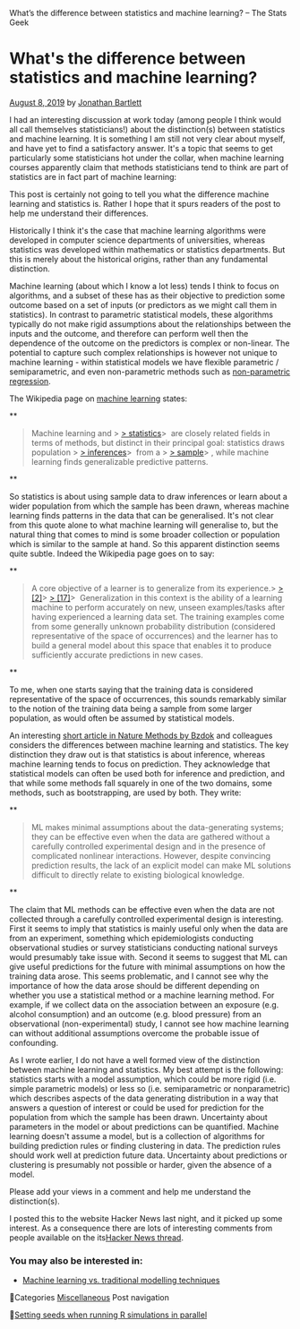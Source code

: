 What’s the difference between statistics and machine learning? – The Stats Geek

# What's the difference between statistics and machine learning?

[August 8, 2019](https://thestatsgeek.com/2019/08/08/whats-the-difference-between-statistics-and-machine-learning/)  by [Jonathan Bartlett](https://thestatsgeek.com/author/jwb133googlemail-com/)

I had an interesting discussion at work today (among people I think would all call themselves statisticians!) about the distinction(s) between statistics and machine learning. It is something I am still not very clear about myself, and have yet to find a satisfactory answer. It's a topic that seems to get particularly some statisticians hot under the collar, when machine learning courses apparently claim that methods statisticians tend to think are part of statistics are in fact part of machine learning:

This post is certainly not going to tell you what the difference machine learning and statistics is. Rather I hope that it spurs readers of the post to help me understand their differences.

Historically I think it's the case that machine learning algorithms were developed in computer science departments of universities, whereas statistics was developed within mathematics or statistics departments. But this is merely about the historical origins, rather than any fundamental distinction.

Machine learning (about which I know a lot less) tends I think to focus on algorithms, and a subset of these has as their objective to prediction some outcome based on a set of inputs (or predictors as we might call them in statistics). In contrast to parametric statistical models, these algorithms typically do not make rigid assumptions about the relationships between the inputs and the outcome, and therefore can perform well then the dependence of the outcome on the predictors is complex or non-linear. The potential to capture such complex relationships is however not unique to machine learning - within statistical models we have flexible parametric / semiparametric, and even non-parametric methods such as [non-parametric regression](https://en.wikipedia.org/wiki/Nonparametric_regression).

The Wikipedia page on [machine learning](https://en.wikipedia.org/wiki/Machine_learning#Relation_to_statistics) states:

**

> Machine learning and > [> statistics](https://en.wikipedia.org/wiki/Statistics)>  are closely related fields in terms of methods, but distinct in their principal goal: statistics draws population > [> inferences](https://en.wikipedia.org/wiki/Statistical_inference)>  from a > [> sample](https://en.wikipedia.org/wiki/Sample_(statistics))> , while machine learning finds generalizable predictive patterns.

**

So statistics is about using sample data to draw inferences or learn about a wider population from which the sample has been drawn, whereas machine learning finds patterns in the data that can be generalised. It's not clear from this quote alone to what machine learning will generalise to, but the natural thing that comes to mind is some broader collection or population which is similar to the sample at hand. So this apparent distinction seems quite subtle. Indeed the Wikipedia page goes on to say:

**

> A core objective of a learner is to generalize from its experience.> [> [2]](https://en.wikipedia.org/wiki/Machine_learning#cite_note-bishop2006-2)> [> [17]](https://en.wikipedia.org/wiki/Machine_learning#cite_note-17)>  Generalization in this context is the ability of a learning machine to perform accurately on new, unseen examples/tasks after having experienced a learning data set. The training examples come from some generally unknown probability distribution (considered representative of the space of occurrences) and the learner has to build a general model about this space that enables it to produce sufficiently accurate predictions in new cases.

**

To me, when one starts saying that the training data is considered representative of the space of occurrences, this sounds remarkably similar to the notion of the training data being a sample from some larger population, as would often be assumed by statistical models.

An interesting [short article in Nature Methods by Bzdok](https://doi.org/10.1038/nmeth.4642) and colleagues considers the differences between machine learning and statistics. The key distinction they draw out is that statistics is about inference, whereas machine learning tends to focus on prediction. They acknowledge that statistical models can often be used both for inference and prediction, and that while some methods fall squarely in one of the two domains, some methods, such as bootstrapping, are used by both. They write:

**

> ML makes minimal assumptions about the data-generating systems; they can be effective even when the data are gathered without a carefully controlled experimental design and in the presence of complicated nonlinear interactions. However, despite convincing prediction results, the lack of an explicit model can make ML solutions difficult to directly relate to existing biological knowledge.

**

The claim that ML methods can be effective even when the data are not collected through a carefully controlled experimental design is interesting. First it seems to imply that statistics is mainly useful only when the data are from an experiment, something which epidemiologists conducting observational studies or survey statisticians conducting national surveys would presumably take issue with. Second it seems to suggest that ML can give useful predictions for the future with minimal assumptions on how the training data arose. This seems problematic, and I cannot see why the importance of how the data arose should be different depending on whether you use a statistical method or a machine learning method. For example, if we collect data on the association between an exposure (e.g. alcohol consumption) and an outcome (e.g. blood pressure) from an observational (non-experimental) study, I cannot see how machine learning can without additional assumptions overcome the probable issue of confounding.

As I wrote earlier, I do not have a well formed view of the distinction between machine learning and statistics. My best attempt is the following: statistics starts with a model assumption, which could be more rigid (i.e. simple parametric models) or less so (i.e. semiparametric or nonparametric) which describes aspects of the data generating distribution in a way that answers a question of interest or could be used for prediction for the population from which the sample has been drawn. Uncertainty about parameters in the model or about predictions can be quantified. Machine learning doesn't assume a model, but is a collection of algorithms for building prediction rules or finding clustering in data. The prediction rules should work well at prediction future data. Uncertainty about predictions or clustering is presumably not possible or harder, given the absence of a model.

Please add your views in a comment and help me understand the distinction(s).

I posted this to the website Hacker News last night, and it picked up some interest. As a consequence there are lots of interesting comments from people available on the its[Hacker News thread](https://news.ycombinator.com/item?id=20650215).

### You may also be interested in:

- [Machine learning vs. traditional modelling techniques](https://thestatsgeek.com/2015/11/19/machine-learning-vs-traditional-modelling-techniques/)

Categories [Miscellaneous](https://thestatsgeek.com/category/miscellaneous/)
Post navigation

[Setting seeds when running R simulations in parallel](https://thestatsgeek.com/2019/06/21/setting-seeds-when-running-r-simulations-in-parallel/)